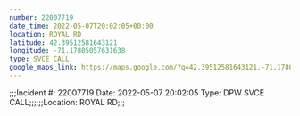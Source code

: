 ```yaml
---
number: 22007719
date_time: 2022-05-07T20:02:05+00:00
location: ROYAL RD
latitude: 42.39512581643121
longitude: -71.17805057631638
type: SVCE CALL
google_maps_link: https://maps.google.com/?q=42.39512581643121,-71.17805057631638
---
```


;;;Incident #: 22007719  Date: 2022-05-07 20:02:05   Type: DPW SVCE CALL;;;;;;Location: ROYAL RD;;;
